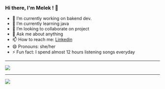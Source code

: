 ### Hi there, I'm Melek !  👋

- 🔭 I’m currently working on bakend dev.
- 🌱 I’m currently learning java
- 👯 I’m looking to collaborate on project
- 💬 Ask me about anything
- 📫 How to reach me: [Linkedin](https://www.linkedin.com/in/melekturudi/)
- 😄 Pronouns: she/her
- ⚡ Fun fact: I spend almost 12 hours listening songs everyday
<hr size="10">
 <img src="https://github-profile-trophy.vercel.app/?username=melekturudi&theme=juicyfresh">
 <hr size="10">
 <img src="https://github-readme-stats.vercel.app/api?username=melekturudi&theme=dark&show_icons=true/">
 
 
